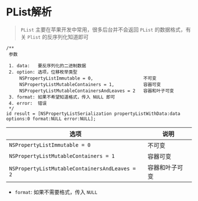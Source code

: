 # PList解析

> `PList` 主要在苹果开发中常用，很多后台并不会返回 `PList` 的数据格式，有关 `Plist` 的反序列化知道即可

```objc
/**
 参数

 1. data:   要反序列化的二进制数据
 2. option: 选项，位移枚举类型
     NSPropertyListImmutable = 0,                   不可变
     NSPropertyListMutableContainers = 1,           容器可变
     NSPropertyListMutableContainersAndLeaves = 2   容器和叶子可变
 3. format: 如果不希望知道格式，传入 NULL 即可
 4. error:  错误
 */
id result = [NSPropertyListSerialization propertyListWithData:data options:0 format:NULL error:NULL];
```

| 选项 | 说明 |
| -- | -- |
| `NSPropertyListImmutable = 0` | 不可变 |
| `NSPropertyListMutableContainers = 1` | 容器可变 |
| `NSPropertyListMutableContainersAndLeaves = 2` | 容器和叶子可变 |

* `format`: 如果不需要格式，传入 `NULL`
